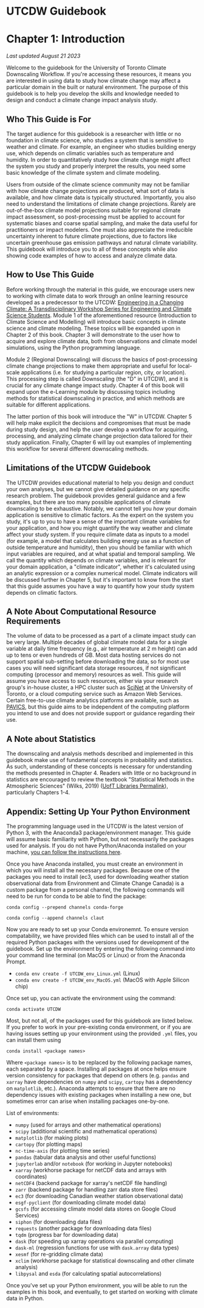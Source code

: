 # UTCDW Guidebook
# Chapter 1: Introduction

*Last updated August 21 2023*

Welcome to the guidebook for the University of Toronto Climate Downscaling Workflow. If you're accessing these resources, it means you are interested in using data to study how climate change may affect a particular domain in the built or natural environment. The purpose of this guidebook is to help you develop the skills and knowledge needed to design and conduct a climate change impact analysis study. 

## Who This Guide is For

The target audience for this guidebook is a researcher with little or no foundation in climate science, who studies a system that is sensitive to weather and climate. For example, an engineer who studies building energy use, which depends on climatic variables such as temperature and humidity. In order to quantitatively study how climate change might affect the system you study and properly interpret the results, you need some basic knowledge of the climate system and climate modeling.

 Users from outside of the climate science community may not be familiar with how climate change projections are produced, what sort of data is available, and how climate data is typically structured. Importantly, you also need to understand the limitations of climate change projections. Rarely are out-of-the-box climate model projections suitable for regional climate impact assessment, so post-processing must be applied to account for systematic biases and coarse spatial sampling, and make the data useful for practitioners or impact modelers. One must also appreciate the irreducible uncertainty inherent to future climate projections, due to factors like uncertain greenhouse gas emission pathways and natural climate variability. This guidebook will introduce you to all of these concepts while also showing code examples of how to access and analyze climate data.

## How to Use This Guide

Before working through the material in this guide, we encourage users new to working with climate data to work through an online learning resource developed as a predecessor to the UTCDW: [Engineering in a Changing Climate: A Transdisciplinary Workshop Series for Engineering and Climate Science Students](https://edtech.engineering.utoronto.ca/project/engineering-changing-climate). Module 1 of the aforementioned resource (Introduction to Climate Science and Modelling) will introduce basic concepts in climate science and climate modeling. These topics will be expanded upon in Chapter 2 of this book. Chapter 3 will demonstrate to the user how to acquire and explore climate data, both from observations and climate model simulations, using the Python programming language.

Module 2 (Regional Downscaling) will discuss the basics of post-processing climate change projections to make them appropriate and useful for local-scale applications (i.e. for studying a particular region, city, or location). This processing step is called Downscaling (the "D" in UTCDW), and it is crucial for any climate change impact study. Chapter 4 of this book will expand upon the e-Learning module by discussing topics including methods for statistical downscaling in practice, and which methods are suitable for different applications.

The latter portion of this book will introduce the "W" in UTCDW. Chapter 5 will help make explicit the decisions and compromises that must be made during study design, and help the user develop a workflow for acquiring, processing, and analyzing climate change projection data tailored for their study application. Finally, Chapter 6 will lay out examples of implementing this workflow for several different downscaling methods.

## Limitations of the UTCDW Guidebook

The UTCDW provides educational material to help you design and conduct your own analyses, but we cannot give detailed guidance on any specific research problem. The guidebook provides general guidance and a few examples, but there are too many possible applications of climate downscaling to be exhaustive. Notably, we cannot tell you *how* your domain application is sensitive to climatic factors. As the expert on the system you study, it's up to you to have a sense of the important climate variables for your application, and how you might quantify the way weather and climate affect your study system. If you require climate data as inputs to a model (for example, a model that calculates building energy use as a function of outside temperature and humidity), then you should be familiar with which input variables are required, and at what spatial and temporal sampling. We call the quantity which depends on climate variables, and is relevant for your domain application, a "climate indicator", whether it's calculated using an analytic expression or a complex numerical model. Climate indicators will be discussed further in Chapter 5, but it's important to know from the start that this guide assumes you have a way to quantify how your study system depends on climatic factors.

## A Note About Computational Resource Requirements

The volume of data to be processed as a part of a climate impact study can be very large. Multiple decades of global climate model data for a single variable at daily time frequency (e.g., air temperature at 2 m height) can add up to tens or even hundreds of GB. Most data hosting services do not support spatial sub-setting before downloading the data, so for most use cases you will need significant data storage resources, if not significant computing (processor and memory) resources as well. This guide will assume you have access to such resources, either via your research group's in-house cluster, a HPC cluster such as [SciNet](https://www.scinethpc.ca/) at the University of Toronto, or a cloud computing service such as Amazon Web Services. Certain free-to-use climate analytics platforms are available, such as [PAVICS](https://pavics.ouranos.ca/index.html), but this guide aims to be independent of the computing platform you intend to use and does not provide support or guidance regarding their use.

## A Note about Statistics

The downscaling and analysis methods described and implemented in this guidebook make use of fundamental concepts in probability and statistics. As such, understanding of these concepts is necessary for understanding the methods presented in Chapter 4. Readers with little or no background in statistics are encouraged to review the textbook "Statistical Methods in the Atmospheric Sciences" (Wilks, 2019) ([UofT Libraries Permalink](https://librarysearch.library.utoronto.ca/permalink/01UTORONTO_INST/14bjeso/alma991106867754106196)), particularly Chapters 1-4. 

## Appendix: Setting Up Your Python Environment

The programming language used in the UTCDW is the latest version of Python 3, with the Anaconda3 package/environment manager. This guide will assume basic familiarity with Python, but not necessarily the packages used for analysis. If you do not have Python/Anaconda installed on your machine, [you can follow the instructions here](https://docs.anaconda.com/anaconda/install/).

Once you have Anaconda installed, you must create an environment in which you will install all the necessary packages. Because one of the packages you need to install (ec3, used for downloading weather station observational data from Environment and Climate Change Canada) is a custom package from a personal channel, the following commands will need to be run for conda to be able to find the package:

`conda config --prepend channels conda-forge`

`conda config --append channels claut`

Now you are ready to set up your Conda environemnt. To ensure version compatability, we have provided files which can be used to install all of the required Python packages with the versions used for development of the guidebook. Set up the environment by entering the following command into your command line terminal (on MacOS or Linux) or from the Anaconda Prompt.

* `conda env create -f UTCDW_env_Linux.yml` (Linux)
* `conda env create -f UTCDW_env_MacOS.yml` (MacOS with Apple Silicon chip)

Once set up, you can activate the environment using the command:

`conda activate UTCDW`

Most, but not all, of the packages used for this guidebook are listed below. If you prefer to work in your pre-existing conda environment, or if you are having issues setting up your environment using the provided `.yml` files, you can install them using

`conda install <package names>`

Where `<package names>` is to be replaced by the following package names, each separated by a space. Installing all packages at once helps ensure version consistency for packages that depend on others (e.g. `pandas` and `xarray` have dependencies on `numpy` and `scipy`, `cartopy` has a dependency on `matplotlib`, etc.). Anaconda attempts to ensure that there are no dependency issues with existing packages when installing a new one, but sometimes error can arise when installing packages one-by-one.

List of environments:

* `numpy` (used for arrays and other mathematical operations)
* `scipy` (additional scientific and mathematical operations)
* `matplotlib` (for making plots)
* `cartopy` (for plotting maps)
* `nc-time-axis` (for plotting time series)
* `pandas` (tabular data analysis and other useful functions)
* `jupyterlab` and/or `notebook` (for working in Jupyter notebooks)
* `xarray` (workhorse package for netCDF data and arrays with coordinates)
* `netCDF4` (backend package for xarray's netCDF file handling)
* `zarr` (backend package for handling zarr data store files)
* `ec3` (for downloading Canadian weather station observational data)
* `esgf-pyclient` (for downloading climate model data)
* `gcsfs` (for accessing climate model data stores on Google Cloud Services)
* `siphon` (for downloading data files)
* `requests` (another package for downloading data files)
* `tqdm` (progress bar for downloading data)
* `dask` (for speeding up xarray operations via parallel computing)
* `dask-ml` (regression functions for use with `dask.array` data types)
* `xesmf` (for re-gridding climate data)
* `xclim` (workhorse package for statistical downscaling and other climate analysis)
* `libpysal` and `esda` (for calculating spatial autocorrelations)

Once you've set up your Python environment, you will be able to run the examples in this book, and eventually, to get started on working with climate data in Python.
